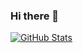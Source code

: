 ### Hi there 👋

<a href="https://github.com/ChenyangLEI">
  <img align="center" alt="GitHub Stats" src="https://github-readme-stats.vercel.app/api?username=ChenyangLEI&theme=algolia&show_icons=true&include_all_commits=true" />
</a>


<!--
**ChenyangLEI/ChenyangLEI** is a ✨ _special_ ✨ repository because its `README.md` (this file) appears on your GitHub profile.

Here are some ideas to get you started:

- 🔭 I’m currently working on ...
- 🌱 I’m currently learning ...
- 👯 I’m looking to collaborate on ...
- 🤔 I’m looking for help with ...
- 💬 Ask me about ...
- 📫 How to reach me: ...
- 😄 Pronouns: ...
- ⚡ Fun fact: ...
-->
